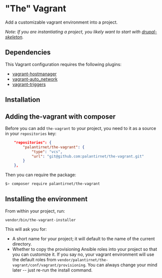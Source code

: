 # "The" Vagrant

Add a customizable vagrant environment into a project.

_Note: If you are instantiating a project, you likely want to start with [drupal-skeleton](https://github.com/palantirnet/drupal-skeleton)._

## Dependencies

This Vagrant configuration requires the following plugins:

* [vagrant-hostmanager](https://github.com/devopsgroup-io/vagrant-hostmanager)
* [vagrant-auto_network](https://github.com/oscar-stack/vagrant-auto_network)
* [vagrant-triggers](https://github.com/emyl/vagrant-triggers)

## Installation

## Adding the-vagrant with composer

Before you can add `the-vagrant` to your project, you need to it as a source in your `repositories` key:

```json
    "repositories": {
        "palantirnet/the-vagrant": {
            "type": "vcs",
            "url": "git@github.com:palantirnet/the-vagrant.git"
        }
    },
```

Then you can require the package:

```sh
$> composer require palantirnet/the-vagrant
```

## Installing the environment

From within your project, run:

```
vendor/bin/the-vagrant-installer
```

This will ask you for:

* A short name for your project; it will default to the name of the current directory.
* Whether to copy the provisioning Ansible roles into your project so that you can customize it. If you say no, your vagrant environment will use the default roles from `vendor/palantirnet/the-vagrant/conf/vagrant/provisioning`. You can always change your mind later -- just re-run the install command.
